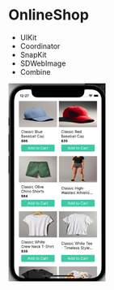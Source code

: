 # OnlineShop

- UIKit
- Coordinator
- SnapKit
- SDWebImage
- Combine


<img src="https://github.com/NastasiaIOSdev/OnlineShop/blob/main/1.png" width="192" height="390">
